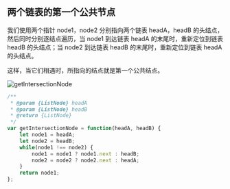 ## 两个链表的第一个公共节点
我们使用两个指针 node1，node2 分别指向两个链表 headA，headB 的头结点，然后同时分别逐结点遍历，当 node1 到达链表 headA 的末尾时，重新定位到链表 headB 的头结点；当 node2 到达链表 headB 的末尾时，重新定位到链表 headA 的头结点。

这样，当它们相遇时，所指向的结点就是第一个公共结点。


![getIntersectionNode](http://cdn.suisuijiang.com/ImageMessage/5adad39555703565e79040fa_1585498246061.gif)

```js
/** 
 * @param {ListNode} headA
 * @param {ListNode} headB
 * @return {ListNode}
 */
var getIntersectionNode = function(headA, headB) {
    let node1 = headA; 
    let node2 = headB;
    while(node1 !== node2) {
        node1 = node1 ? node1.next : headB;
        node2 = node2 ? node2.next : headA;
    }
    return node1;
};
```